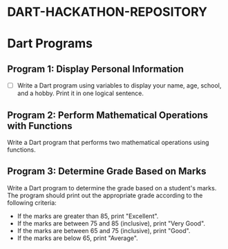 # DART-HACKATHON-REPOSITORY

# Dart Programs



## Program 1: Display Personal Information
- [ ] Write a Dart program using variables to display your name, age, school, and a hobby. Print it in one logical sentence.

## Program 2: Perform Mathematical Operations with Functions
Write a Dart program that performs two mathematical operations using functions.

## Program 3: Determine Grade Based on Marks
Write a Dart program to determine the grade based on a student's marks. The program should print out the appropriate grade according to the following criteria:
- If the marks are greater than 85, print "Excellent".
- If the marks are between 75 and 85 (inclusive), print "Very Good".
- If the marks are between 65 and 75 (inclusive), print "Good".
- If the marks are below 65, print "Average".
